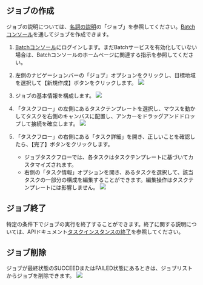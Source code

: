 ## ジョブの作成

ジョブの説明については、[名詞の説明](https://cloud.tencent.com/document/product/599/10396)の「ジョブ」を参照してください。[Batchコンソール]()を通してジョブを作成できます。

1. [Batchコンソール]()にログインします。まだBatchサービスを有効化していない場合は、Batchコンソールのホームページに関連する指示を参照してください。

2. 左側のナビゲーションバーの「ジョブ」オプションをクリックし、目標地域を選択して【新規作成】ボタンをクリックします。
![](https://mc.qcloudimg.com/static/img/7bc845062d2b91aac30f548511ab183c/image.jpg)

3. ジョブの基本情報を構成します。
![](https://mc.qcloudimg.com/static/img/adfad5bef466330a4f5583a84531f4af/image.jpg)

4. 「タスクフロー」の左側にあるタスクテンプレートを選択し、マウスを動かしてタスクを右側のキャンバスに配置し、アンカーをドラッグアンドドロップして接続を確立します。
 ![](https://mc.qcloudimg.com/static/img/8c2f1e4e4121a5beaf874425c47a243f/image.jpg)

5. 「タスクフロー」の右側にある「タスク詳細」を開き、正しいことを確認したら、【完了】ボタンをクリックします。
   + ジョブタスクフローでは、各タスクはタスクテンプレートに基づいてカスタマイズされます。
   + 右側の「タスク情報」オプションを開き、あるタスクを選択して、該当タスクの一部分の構成を編集することができます。編集操作はタスクテンプレートには影響しません。
   ![](https://mc.qcloudimg.com/static/img/7e8faba3818f7ff2ada687ed7602be2e/image.jpg)
   
## ジョブ終了
特定の条件下でジョブの実行を終了することができます。終了に関する説明については、APIドキュメント[タスクインスタンスの終了](https://intl.cloud.tencent.com/document/product/599/12688)を参照してください。

## ジョブ削除
ジョブが最終状態のSUCCEEDまたはFAILED状態にあるときは、ジョブリストからジョブを削除できます。
![](https://mc.qcloudimg.com/static/img/2abcf3d06f446395c8bafa0c955abd2f/image.jpg)




